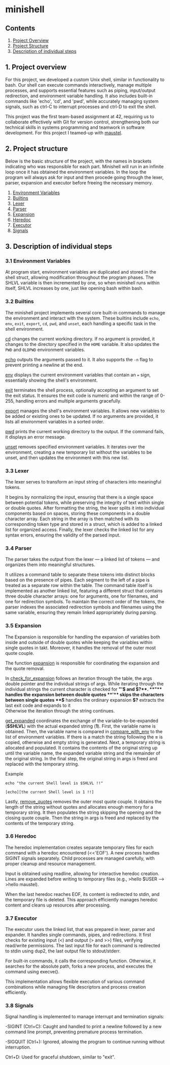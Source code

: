 # minishell

## Contents

1. [Project Overview](#1-Project-overview)
2. [Project Structure](#2-Project-Structure)
3. [Description of individual steps](#3-Description-of-individual-steps)

## 1. Project overview

For this project, we developed a custom Unix shell, similar in functionality to bash. Our shell can execute commands interactively, manage multiple processes, and supports essential features such as piping, input/output redirection, and environment variable handling. It also includes built-in commands like 'echo', 'cd', and 'pwd', while accurately managing system signals, such as ctrl-C to interrupt processes and ctrl-D to exit the shell.

This project was the first team-based assignment at 42, requiring us to collaborate effectively with Git for version control, strengthening both our technical skills in systems programming and teamwork in software development. For this project I teamed-up with [maustel](https://github.com/maustel).

## 2. Project structure

Below is the basic structure of the project, with the names in brackets indicating who was responsible for each part. Minishell will run in an infinite loop once it has obtained the environment variables. In the loop the program will always ask for input and then procede going through the lexer, parser, expansion and executor before freeing the necessary memory.

1. [Environment Variables](#31-Environment-Variables)
2. [Builtins](#32-Builtins)
3. [Lexer](#33-Lexer)
4. [Parser](#34-Parser)
5. [Expansion](#35-Expansion)
6. [Heredoc](#36-Heredoc)
7. [Executor](#37-Executor)
8. [Signals](#38-Signals)

## 3. Description of individual steps

### 3.1 Environment Variables

At program start, environment variables are duplicated and stored in the shell struct, allowing modification throughout the program phases. The SHLVL variable is then incremented by one, so when minishell runs within itself, SHLVL increases by one, just like opening bash within bash.

### 3.2 Builtins

The minishell project implements several core built-in commands to manage the environment and interact with the system. These builtins include `echo`, `env`, `exit`, `export`, `cd`, `pwd`, and `unset`, each handling a specific task in the shell environment.

[cd](https://github.com/maustel/minishell/blob/david_new/builtins/cd.c)
changes the current working directory. If no argument is provided, it changes to the directory specified in the `HOME` variable. It also updates the `PWD` and `OLDPWD` environment variables.

[echo](https://github.com/maustel/minishell/blob/david_new/builtins/echo.c)
outputs the arguments passed to it. It also supports the `-n` flag to prevent printing a newline at the end.

[env](https://github.com/maustel/minishell/blob/david_new/builtins/env.c)
displays the current environment variables that contain an `=` sign, essentially showing the shell's environment.

[exit](https://github.com/maustel/minishell/blob/david_new/builtins/exit.c)
terminates the shell process, optionally accepting an argument to set the exit status. It ensures the exit code is numeric and within the range of 0-255, handling errors and multiple arguments gracefully.

[export](https://github.com/maustel/minishell/blob/david_new/builtins/export.c)
manages the shell's environment variables. It allows new variables to be added or existing ones to be updated. If no arguments are provided, it lists all environment variables in a sorted order.

[pwd](https://github.com/maustel/minishell/blob/david_new/builtins/pwd.c)
prints the current working directory to the output. If the command fails, it displays an error message.

[unset](https://github.com/maustel/minishell/blob/david_new/builtins/unset.c)
removes specified environment variables. It iterates over the environment, creating a new temporary list without the variables to be unset, and then updates the environment with this new list.

### 3.3 Lexer
The lexer serves to transform an input string of characters into meaningful tokens.

It begins by normalizing the input, ensuring that there is a single space between potential tokens, while preserving the integrity of text within single or double quotes. After formatting the string, the lexer splits it into individual components based on spaces, storing these components in a double character array. Each string in the array is then matched with its corresponding token type and stored in a struct, which is added to a linked list for organized access. Finally, the lexer checks the linked list for any syntax errors, ensuring the validity of the parsed input.

### 3.4 Parser
The parser takes the output from the lexer — a linked list of tokens — and organizes them into meaningful structures.

It utilizes a command table to separate these tokens into distinct blocks based on the presence of pipes. Each segment to the left of a pipe is treated as a separate row within the table. The command table itself is implemented as another linked list, featuring a different struct that contains three double character arrays: one for arguments, one for filenames, and one for redirection symbols. To maintain the correct order of the tokens, the parser indexes the associated redirection symbols and filenames using the same variable, ensuring they remain linked appropriately during parsing.

### 3.5 Expansion
The Expansion is responsible for handling the expansion of variables both inside and outside of double quotes while keeping the variables within single quotes in takt. Moreover, it handles the removal of the outer most quote couple.

The function [expansion](expansion/expansion.c) is responsible for coordinating the expansion and the quote removal.

In [check_for_expansion](expansion/check_for_expansion.c) follows an iteration through the table, the args double pointer and the individual strings of args.
While iterating through the individual strings the current character is checked for **"'$ and $?**.
**"** handles the expansion between double quotes
**'** skips the characters between single quotes
**$** handles the ordinary expansion
**$?** extracts the last exit code and expands to it  
Otherwise the iteration through the string continues.

[get_expanded](expansion/get_expanded.c) coordinates the exchange of the variable-to-be-expanded (**$SHLVL**) with the actual expanded string (**1**). First, the variable name is obtained. Then, the variable name is compared in [compare_with_env](expansion/compare_with_env.c) to the list of environment variables. If there is a match the string following the **=** is copied, otherwise and empty string is generated. Next, a temporary string is allocated and populated. It contains the contents of the original string up until the variable name, the expanded variable string and the remainder of the original string. In the final step, the original string in args is freed and replaced with the temporary string.

Example
````
echo "the current Shell level is $SHLVL !!"

[echo][the current Shell level is 1 !!]
````

Lastly, [remove_quotes](expansion/remove_quotes.c) removes the outer most quote couple. It obtains the length of the string without quotes and allocates enough memory for a temporary string. It then populates the string skipping the opening and the closing quote couple. Then the string in args is freed and replaced by the contents of the temporary string.

### 3.6 Heredoc
The heredoc implementation creates separate temporary files for each command with a heredoc encountered (<<'EOF'). A new process handles SIGINT signals separately. Child processes are managed carefully, with proper cleanup and resource management.

Input is obtained using readline, allowing for interactive heredoc creation. Lines are expanded before writing to temporary files (e.g., >hello $USER --> >hello maustel).

When the last heredoc reaches EOF, its content is redirected to stdin, and the temporary file is deleted. This approach efficiently manages heredoc content and cleans up resources after processing.

### 3.7 Executor
The executor uses the linked list, that was prepared in lexer, parser and expander.
It handles single commands, pipes, and redirections. It first checks for existing input (<) and output (> and >>) files, verifying read/write permissions. The last input file for each command is redirected to stdin using dup2, the last output file to stdout/stderr.

For built-in commands, it calls the corresponding function.
Otherwise, it searches for the absolute path, forks a new process, and executes the command using execve().

This implementation allows flexible execution of various command combinations while managing file descriptors and process creation efficiently.

### 3.8 Signals
Signal handling is implemented to manage interrupt and termination signals:

-SIGINT (Ctrl+C): Caught and handled to print a newline followed by a new command line prompt, preventing premature process termination.

-SIGQUIT (Ctrl+\): Ignored, allowing the program to continue running without interruption.

Ctrl+D: Used for graceful shutdown, similar to "exit".


